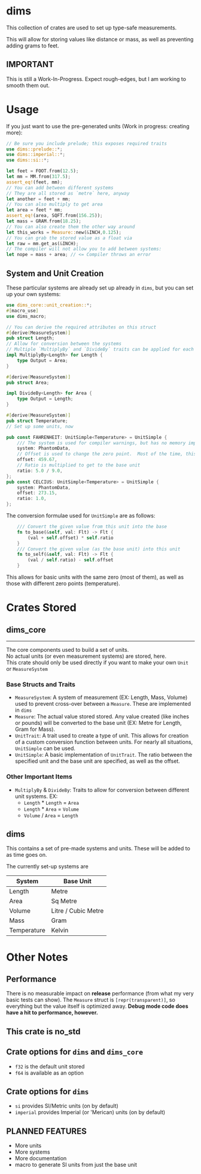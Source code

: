 # dims
This collection of crates are used to set up type-safe measurements.

This will allow for storing values like distance or mass, as well as preventing adding grams to feet.

## IMPORTANT
This is still a Work-In-Progress.  Expect rough-edges, but I am working to smooth them out.

# Usage
If you just want to use the pre-generated units (Work in progress: creating more):
```rust
// Be sure you include prelude; this exposes required traits
use dims::prelude::*;
use dims::imperial::*;
use dims::si::*;

let feet = FOOT.from(12.5);
let mm = MM.from(317.5);
assert_eq!(feet, mm);
// You can add between different systems
// They are all stored as `metre` here, anyway
let another = feet + mm;
// You can also multiply to get area
let area = feet * mm;
assert_eq!(area, SQFT.from(156.25));
let mass = GRAM.from(18.25);
// You can also create them the other way around
let this_works = Measure::new(&INCH,0.125);
// You can grab the stored value as a float via
let raw = mm.get_as(&INCH);
// The compiler will not allow you to add between systems:
let nope = mass + area; // <= Compiler throws an error
```
## System and Unit Creation
These particular systems are already set up already in `dims`, but you can set up your own systems:
```rust
use dims_core::unit_creation::*;
#[macro_use]
use dims_macro;

// You can derive the required attributes on this struct
#[derive(MeasureSystem)]
pub struct Length;
// Allow for conversion between the systems
// Multiple `MultiplyBy` and `DivideBy` traits can be applied for each `MeasureSystem`
impl MultiplyBy<Length> for Length {
    type Output = Area;
}

#[derive(MeasureSystem)]
pub struct Area;

impl DivideBy<Length> for Area {
    type Output = Length;
}

#[derive(MeasureSystem)]
pub struct Temperature;
// Set up some units, now

pub const FAHRENHEIT: UnitSimple<Temperature> = UnitSimple {
    /// The system is used for compiler warnings, but has no memory impact in production code
    system: PhantomData,
    // Offset is used to change the zero point.  Most of the time, this is zero
    offset: 459.67,
    // Ratio is multiplied to get to the base unit
    ratio: 5.0 / 9.0,
};
pub const CELCIUS: UnitSimple<Temperature> = UnitSimple {
    system: PhantomData,
    offset: 273.15,
    ratio: 1.0,
};
```

The conversion formulae used for `UnitSimple` are as follows:
```rust
    /// Convert the given value from this unit into the base
    fn to_base(&self, val: Flt) -> Flt {
        (val + self.offset) * self.ratio
    }
    /// Convert the given value (as the base unit) into this unit
    fn to_self(&self, val: Flt) -> Flt {
        (val / self.ratio) - self.offset
    }
```
This allows for basic units with the same zero (most of them), as well as those with different zero points (temperature).

# Crates Stored

## dims_core
___
The core components used to build a set of units.\
No actual units (or even measurement systems) are stored, here.\
This crate should only be used directly if you want to make your own `Unit` or `MeasureSystem`
### Base Structs and Traits
- `MeasureSystem`: A system of measurement (EX: Length, Mass, Volume) used to prevent cross-over between a `Measure`.  These are implemented in `dims`
- `Measure`: The actual value stored stored.  Any value created (like inches or pounds) will be converted to the base unit (EX: Metre for Length, Gram for Mass).
- `UnitTrait`: A trait used to create a type of unit.  This allows for creation of a custom conversion function between units.  For nearly all situations, `UnitSimple` can be used.
- `UnitSimple`: A basic implementation of `UnitTrait`.  The ratio between the specified unit and the base unit are specified, as well as the offset.

### Other Important Items
- `MultiplyBy` & `DivideBy`: Traits to allow for conversion between different unit systems.  EX: 
  - `Length` * `Length` = `Area` 
  - `Length` * `Area` = `Volume`
  - `Volume` / `Area` = `Length`

## dims
This contains a set of pre-made systems and units.  These will be added to as time goes on.

The currently set-up systems are

| System      | Base Unit |
|-------------|-----------|
| Length      | Metre     |
| Area        | Sq Metre  |
| Volume      | Litre / Cubic Metre |
| Mass        | Gram      |
| Temperature | Kelvin    |

# Other Notes
## Performance
There is no measurable impact on **release** performance (from what my very basic tests can show).  The `Measure` struct is `[repr(transparent)]`, so everything but the value itself is optimized away.  **Debug mode code does have a hit to performance, however.**
## This crate is no_std
## Crate options for `dims` and `dims_core`
- `f32` is the default unit stored
- `f64` is available as an option
## Crate options for `dims`
- `si` provides SI/Metric units (on by default)
- `imperial` provides Imperial (or 'Merican) units (on by default)

## PLANNED FEATURES
- More units
- More systems
- More documentation
- macro to generate SI units from just the base unit